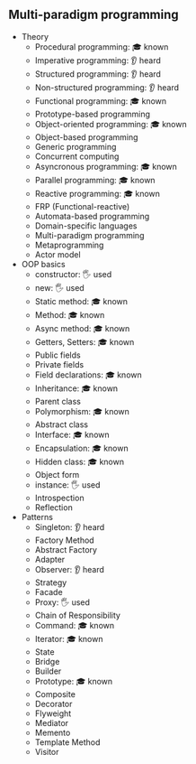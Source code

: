 ## Multi-paradigm programming

- Theory
  - Procedural programming: 🎓 known
  - Imperative programming: 👂 heard
  - Structured programming: 👂 heard
  - Non-structured programming: 👂 heard
  - Functional programming: 🎓 known
  - Prototype-based programming
  - Object-oriented programming: 🎓 known
  - Object-based programming
  - Generic programming
  - Concurrent computing
  - Asyncronous programming: 🎓 known
  - Parallel programming: 🎓 known
  - Reactive programming: 🎓 known
  - FRP (Functional-reactive)
  - Automata-based programming
  - Domain-specific languages
  - Multi-paradigm programming
  - Metaprogramming
  - Actor model
- OOP basics
  - constructor: 🖐️ used
  - new: 🖐️ used
  - Static method: 🎓 known
  - Method: 🎓 known
  - Async method: 🎓 known
  - Getters, Setters: 🎓 known
  - Public fields
  - Private fields
  - Field declarations: 🎓 known
  - Inheritance: 🎓 known
  - Parent class
  - Polymorphism: 🎓 known
  - Abstract class
  - Interface: 🎓 known
  - Encapsulation: 🎓 known
  - Hidden class: 🎓 known
  - Object form
  - instance: 🖐️ used
  - Introspection
  - Reflection
- Patterns
  - Singleton: 👂 heard
  - Factory Method
  - Abstract Factory
  - Adapter
  - Observer: 👂 heard
  - Strategy
  - Facade
  - Proxy: 🖐️ used
  - Chain of Responsibility
  - Command: 🎓 known
  - Iterator: 🎓 known
  - State
  - Bridge
  - Builder
  - Prototype: 🎓 known
  - Composite
  - Decorator
  - Flyweight
  - Mediator
  - Memento
  - Template Method
  - Visitor
